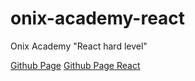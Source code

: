 # onix-academy-react
Onix Academy "React hard level"

[Github Page](https://andrii91.github.io/onix-academy-react/layout/dist/)
[Github Page React](https://andrii91.github.io/onix-academy-react/app/build/)
